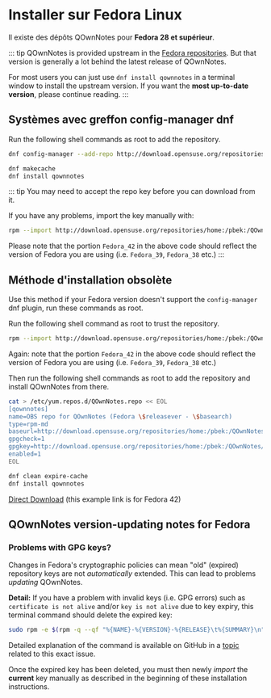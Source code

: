 # Installer sur Fedora Linux

Il existe des dépôts QOwnNotes pour **Fedora 28 et supérieur**.

::: tip
QOwnNotes is provided upstream in the [Fedora repositories](https://packages.fedoraproject.org/pkgs/qownnotes/qownnotes/). But that version is generally a lot behind the latest release of QOwnNotes.

For most users you can just use `dnf install qownnotes` in a terminal window to install the upstream version. If you want the **most up-to-date version**, please continue reading.
:::

## Systèmes avec greffon config-manager dnf

Run the following shell commands as root to add the repository.

```bash
dnf config-manager --add-repo http://download.opensuse.org/repositories/home:/pbek:/QOwnNotes/Fedora_\$releasever/

dnf makecache
dnf install qownnotes
```

::: tip
You may need to accept the repo key before you can download from it.

If you have any problems, import the key manually with:

```bash
rpm --import http://download.opensuse.org/repositories/home:/pbek:/QOwnNotes/Fedora_42/repodata/repomd.xml.key
```

Please note that the portion `Fedora_42` in the above code should reflect the version of Fedora you are using (i.e. `Fedora_39`, `Fedora_38` etc.)
:::

## Méthode d'installation obsolète

Use this method if your Fedora version doesn't support the `config-manager` dnf plugin, run these commands as root.

Run the following shell command as root to trust the repository.

```bash
rpm --import http://download.opensuse.org/repositories/home:/pbek:/QOwnNotes/Fedora_42/repodata/repomd.xml.key
```

Again: note that the portion `Fedora_42` in the above code should reflect the version of Fedora you are using (i.e. `Fedora_39`, `Fedora_38` etc.)

Then run the following shell commands as root to add the repository and install QOwnNotes from there.

```bash
cat > /etc/yum.repos.d/QOwnNotes.repo << EOL
[qownnotes]
name=OBS repo for QOwnNotes (Fedora \$releasever - \$basearch)
type=rpm-md
baseurl=http://download.opensuse.org/repositories/home:/pbek:/QOwnNotes/Fedora_\$releasever/
gpgcheck=1
gpgkey=http://download.opensuse.org/repositories/home:/pbek:/QOwnNotes/Fedora_\$releasever/repodata/repomd.xml.key
enabled=1
EOL

dnf clean expire-cache
dnf install qownnotes
```

[Direct Download](https://download.opensuse.org/repositories/home:/pbek:/QOwnNotes/Fedora_42) (this example link is for Fedora 42)

## QOwnNotes version-updating notes for Fedora

### Problems with GPG keys?

Changes in Fedora's cryptographic policies can mean "old" (expired) repository keys are not _automatically_ extended. This can lead to problems _updating_ QOwnNotes.

**Detail:** If you have a problem with invalid keys (i.e. GPG errors) such as `certificate is not alive` and/or `key is not alive` due to key expiry, this terminal command should delete the expired key:

```bash
sudo rpm -e $(rpm -q --qf "%{NAME}-%{VERSION}-%{RELEASE}\t%{SUMMARY}\n" gpg-pubkey | grep pbek | cut -f1)
```

Detailed explanation of the command is available on GitHub in a [topic](https://github.com/pbek/QOwnNotes/issues/3008#issuecomment-2197827084) related to this exact issue.

Once the expired key has been deleted, you must then newly _import_ the **current** key manually as described in the beginning of these installation instructions.
